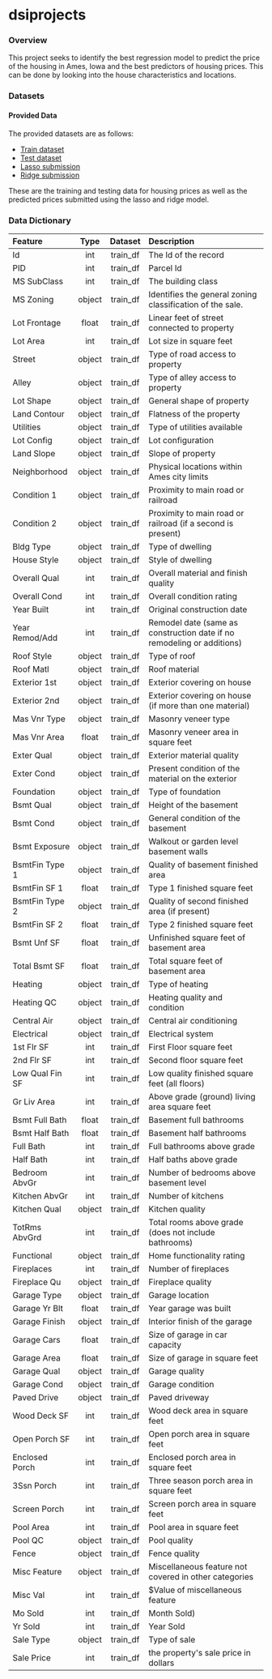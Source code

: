 # dsiprojects
### Overview

This project seeks to identify the best regression model to predict the price of the housing in Ames, Iowa and the best predictors of housing prices. This can be done by looking into the house characteristics and locations.

### Datasets

#### Provided Data

The provided datasets are as follows:

- [Train dataset](./datasets/train.csv)
- [Test dataset](./datasets/test.csv)
- [Lasso submission](./datasets/submission_lasso.csv)
- [Ridge submission](./data/submission_ridge.csv)


These are the training and testing data for housing prices as well as the predicted prices submitted using the lasso and ridge model.

### Data Dictionary

|Feature|Type|Dataset|Description|
|:---|:---:|:---:|:---|
|Id|int|train_df|The Id of the record|
|PID|int|train_df|Parcel Id|
|MS SubClass|int|train_df|The building class|
|MS Zoning|object|train_df|Identifies the general zoning classification of the sale.|
|Lot Frontage|float|train_df|Linear feet of street connected to property|
|Lot Area|int|train_df|Lot size in square feet|
|Street|object|train_df|Type of road access to property|
|Alley|object|train_df|Type of alley access to property|
|Lot Shape|object|train_df|General shape of property|
|Land Contour|object|train_df|Flatness of the property|
|Utilities|object|train_df|Type of utilities available|
|Lot Config|object|train_df|Lot configuration|
|Land Slope|object|train_df|Slope of property|
|Neighborhood|object|train_df|Physical locations within Ames city limits|
|Condition 1|object|train_df|Proximity to main road or railroad|
|Condition 2|object|train_df|Proximity to main road or railroad (if a second is present)|
|Bldg Type|object|train_df|Type of dwelling|
|House Style|object|train_df|Style of dwelling|
|Overall Qual|int|train_df|Overall material and finish quality|
|Overall Cond|int|train_df|Overall condition rating|
|Year Built|int|train_df|Original construction date|
|Year Remod/Add|int|train_df|Remodel date (same as construction date if no remodeling or additions)|
|Roof Style|object|train_df|Type of roof|
|Roof Matl|object|train_df|Roof material|
|Exterior 1st|object|train_df|Exterior covering on house|
|Exterior 2nd|object|train_df|Exterior covering on house (if more than one material)|
|Mas Vnr Type|object|train_df|Masonry veneer type|
|Mas Vnr Area|float|train_df|Masonry veneer area in square feet|
|Exter Qual|object|train_df|Exterior material quality|
|Exter Cond|object|train_df|Present condition of the material on the exterior|
|Foundation|object|train_df|Type of foundation|
|Bsmt Qual|object|train_df|Height of the basement|
|Bsmt Cond|object|train_df|General condition of the basement|
|Bsmt Exposure|object|train_df|Walkout or garden level basement walls|
|BsmtFin Type 1|object|train_df|Quality of basement finished area|
|BsmtFin SF 1|float|train_df|Type 1 finished square feet|
|BsmtFin Type 2|object|train_df|Quality of second finished area (if present)|
|BsmtFin SF 2|float|train_df|Type 2 finished square feet|
|Bsmt Unf SF|float|train_df|Unfinished square feet of basement area|
|Total Bsmt SF|float|train_df|Total square feet of basement area|
|Heating|object|train_df|Type of heating|
|Heating QC|object|train_df|Heating quality and condition|
|Central Air|object|train_df|Central air conditioning|
|Electrical|object|train_df|Electrical system|
|1st Flr SF|int|train_df|First Floor square feet|
|2nd Flr SF|int|train_df|Second floor square feet|
|Low Qual Fin SF|int|train_df|Low quality finished square feet (all floors)|
|Gr Liv Area|int|train_df|Above grade (ground) living area square feet|
|Bsmt Full Bath|float|train_df|Basement full bathrooms|
|Bsmt Half Bath|float|train_df|Basement half bathrooms|
|Full Bath|int|train_df|Full bathrooms above grade|
|Half Bath|int|train_df|Half baths above grade|
|Bedroom AbvGr|int|train_df|Number of bedrooms above basement level|
|Kitchen AbvGr|int|train_df|Number of kitchens|
|Kitchen Qual|object|train_df|Kitchen quality|
|TotRms AbvGrd|int|train_df|Total rooms above grade (does not include bathrooms)|
|Functional|object|train_df|Home functionality rating|
|Fireplaces|int|train_df|Number of fireplaces|
|Fireplace Qu|object|train_df|Fireplace quality|
|Garage Type|object|train_df|Garage location|
|Garage Yr Blt|float|train_df|Year garage was built|
|Garage Finish|object|train_df|Interior finish of the garage|
|Garage Cars|float|train_df|Size of garage in car capacity|
|Garage Area|float|train_df|Size of garage in square feet|
|Garage Qual|object|train_df|Garage quality|
|Garage Cond|object|train_df|Garage condition|
|Paved Drive|object|train_df|Paved driveway|
|Wood Deck SF|int|train_df|Wood deck area in square feet|
|Open Porch SF|int|train_df| Open porch area in square feet|
|Enclosed Porch|int|train_df|Enclosed porch area in square feet|
|3Ssn Porch|int|train_df|Three season porch area in square feet|
|Screen Porch|int|train_df|Screen porch area in square feet|
|Pool Area|int|train_df|Pool area in square feet|
|Pool QC|object|train_df|Pool quality|
|Fence|object|train_df|Fence quality|
|Misc Feature|object|train_df|Miscellaneous feature not covered in other categories|
|Misc Val|int|train_df|$Value of miscellaneous feature|
|Mo Sold|int|train_df|Month Sold)|
|Yr Sold|int|train_df| Year Sold|
|Sale Type|object|train_df|Type of sale|
|Sale Price|int|train_df|the property's sale price in dollars|
